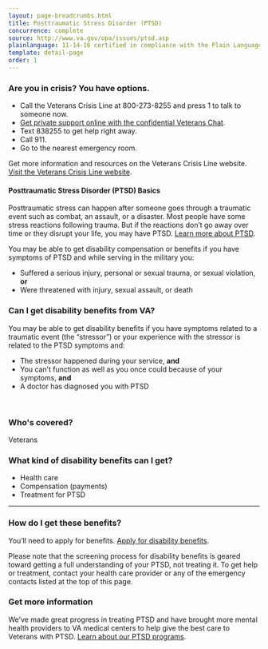 ```yaml
---
layout: page-breadcrumbs.html
title: Posttraumatic Stress Disorder (PTSD)
concurrence: complete
source: http://www.va.gov/opa/issues/ptsd.asp
plainlanguage: 11-14-16 certified in compliance with the Plain Language Act
template: detail-page
order: 1
---
```


### Are you in crisis? You have options.

-	Call the Veterans Crisis Line at 800-273-8255 and press 1 to talk to someone now.
-	[Get private support online with the confidential Veterans Chat](https://www.veteranscrisisline.net/ChatTermsOfService.aspx?account=Veterans%20Chat/).
-	Text 838255 to get help right away.
-	Call 911.
-	Go to the nearest emergency room.

Get more information and resources on the Veterans Crisis Line website. [Visit the Veterans Crisis Line website](https://www.veteranscrisisline.net/Default.aspx).


#### Posttraumatic Stress Disorder (PTSD) Basics

Posttraumatic stress can happen after someone goes through a traumatic event such as combat, an assault, or a disaster. Most people have some stress reactions following trauma. But if the reactions don’t go away over time or they disrupt your life, you may have PTSD. [Learn more about PTSD](http://www.ptsd.va.gov/public/index.asp).

You may be able to get disability compensation or benefits if you have symptoms of PTSD and while serving in the military you: 
- Suffered a serious injury, personal or sexual trauma, or sexual violation, **or** 
- Were threatened with injury, sexual assault, or death


<div class="feature" markdown="1">

### Can I get disability benefits from VA?

You may be able to get disability benefits if you have symptoms related to a traumatic event (the “stressor”) or your experience with the stressor is related to the PTSD symptoms and:
-	The stressor happened during your service, **and**
-	You can’t function as well as you once could because of your symptoms, **and**
-	A doctor has diagnosed you with PTSD

<br>

### Who's covered?

Veterans
</div>

### What kind of disability benefits can I get?

-	Health care
- Compensation (payments)
-	Treatment for PTSD

--------

### How do I get these benefits?

You’ll need to apply for benefits. [Apply for disability benefits](/disability-benefits/apply/).

Please note that the screening process for disability benefits is geared toward getting a full understanding of your PTSD, not treating it. To get help or treatment, contact your health care provider or any of the emergency contacts listed at the top of this page. 

### Get more information 
We’ve made great progress in treating PTSD and have brought more mental health providers to VA medical centers to help give the best care to Veterans with PTSD. [Learn about our PTSD programs](http://www.mentalhealth.va.gov/PTSD.asp).

